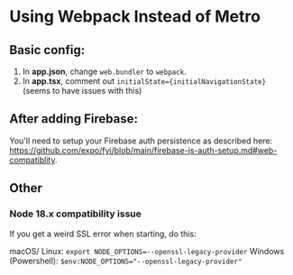 # Using Webpack Instead of Metro

## Basic config:
1. In **app.json**, change `web.bundler` to `webpack`.
2. In **app.tsx**, comment out `initialState={initialNavigationState}` (seems to have issues with this)

## After adding Firebase:
You'll need to setup your Firebase auth persistence as described here: https://github.com/expo/fyi/blob/main/firebase-js-auth-setup.md#web-compatiblity.

## Other

### Node 18.x compatibility issue
If you get a weird SSL error when starting, do this:

macOS/ Linux:
`export NODE_OPTIONS=--openssl-legacy-provider`
Windows (Powershell):
`$env:NODE_OPTIONS="--openssl-legacy-provider"`